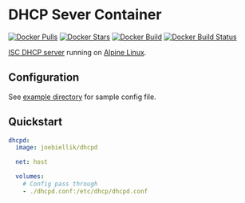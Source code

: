 # DHCP Sever Container

[![Docker Pulls](https://img.shields.io/docker/pulls/joebiellik/dhcpd.svg)](https://hub.docker.com/r/joebiellik/dhcpd/)
[![Docker Stars](https://img.shields.io/docker/stars/joebiellik/dhcpd.svg)](https://hub.docker.com/r/joebiellik/dhcpd/)
[![Docker Build](https://img.shields.io/docker/automated/joebiellik/dhcpd.svg)](https://hub.docker.com/r/joebiellik/dhcpd/)
[![Docker Build Status](https://img.shields.io/docker/build/joebiellik/dhcpd.svg)](https://hub.docker.com/r/joebiellik/dhcpd/)

[ISC DHCP server](https://www.isc.org/downloads/dhcp/) running on [Alpine Linux](https://hub.docker.com/_/alpine/).

## Configuration

See [example directory](https://github.com/jcbiellikltd/docker-dhcpd/tree/master/example) for sample config file.

## Quickstart

```yml
dhcpd:
  image: joebiellik/dhcpd

  net: host

  volumes:
    # Config pass through
    - ./dhcpd.conf:/etc/dhcp/dhcpd.conf
```
